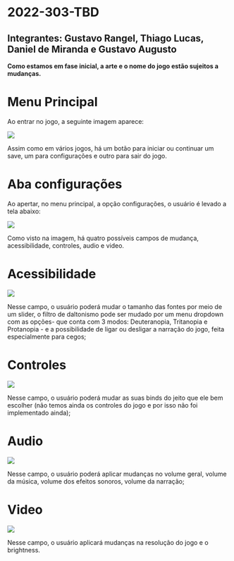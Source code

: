 # 2022-303-TBD

## Integrantes: Gustavo Rangel, Thiago Lucas, Daniel de Miranda e Gustavo Augusto

<b>Como estamos em fase inicial, a arte e o nome do jogo estão sujeitos a mudanças.</b>


# Menu Principal
Ao entrar no jogo, a seguinte imagem aparece:

<img src = "https://user-images.githubusercontent.com/78743601/171862913-d7a03032-bc90-4cc3-8762-bff96cc5f373.png">

Assim como em vários jogos, há um botão para iniciar ou continuar um save, um para configurações e outro para sair do jogo.

# Aba configurações

Ao apertar, no menu principal, a opção configurações, o usuário é levado a tela abaixo:

<img src = "https://user-images.githubusercontent.com/78743601/171862919-8b2ada9e-10eb-4db6-acdf-cb4a0ee5df04.png">

Como visto na imagem, há quatro possíveis campos de mudança, acessibilidade, controles, audio e video. 

# Acessibilidade 

<img src="https://user-images.githubusercontent.com/78743601/171862922-e4179d12-99d2-45a1-9d75-c081bc816acd.png">

Nesse campo, o usuário poderá mudar o tamanho das fontes por meio de um slider, o filtro de daltonismo pode ser mudado por um menu dropdown com as opções- que conta com 3 modos: Deuteranopia, Tritanopia e Protanopia - e a possibilidade de ligar ou desligar a narração do jogo, feita especialmente para cegos;

# Controles

<img src="controles">

Nesse campo, o usuário poderá mudar as suas binds do jeito que ele bem escolher (não temos ainda os controles do jogo e por isso não foi implementado ainda);

# Audio

<img src="https://user-images.githubusercontent.com/78743601/171862926-b15f9ee3-c68d-444e-be6e-8d5ada060763.png">

Nesse campo, o usuário poderá aplicar mudanças no volume geral, volume da música, volume dos efeitos sonoros, volume da narração;

# Video

<img src="https://user-images.githubusercontent.com/78743601/171862929-8e3eef86-fb46-4d5e-a759-5b6d2186c25d.png">

Nesse campo, o usuário aplicará mudanças na resolução do jogo e o brightness.
